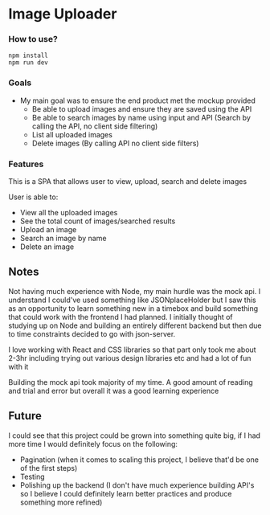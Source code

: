 # Image Uploader

### How to use?

    npm install
    npm run dev

### Goals

- My main goal was to ensure the end product met the mockup provided
  - Be able to upload images and ensure they are saved using the API
  - Be able to search images by name using input and API (Search by calling the API, no client side filtering)
  - List all uploaded images
  - Delete images (By calling API no client side filters)

### Features

This is a SPA that allows user to view, upload, search and delete images

User is able to:

- View all the uploaded images
- See the total count of images/searched results
- Upload an image
- Search an image by name
- Delete an image

## Notes

Not having much experience with Node, my main hurdle was the mock api. I understand I could've used something like JSONplaceHolder but I saw this as an opportunity to learn something new in a timebox and build something that could work with the frontend I had planned. I initially thought of studying up on Node and building an entirely different backend but then due to time constraints decided to go with json-server.

I love working with React and CSS libraries so that part only took me about 2-3hr including trying out various design libraries etc and had a lot of fun with it

Building the mock api took majority of my time. A good amount of reading and trial and error but overall it was a good learning experience

## Future

I could see that this project could be grown into something quite big, if I had more time I would definitely focus on the following:

- Pagination (when it comes to scaling this project, I believe that'd be one of the first steps)
- Testing
- Polishing up the backend (I don't have much experience building API's so I believe I could definitely learn better practices and produce something more refined)
